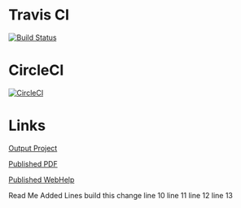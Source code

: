 # Travis CI
[![Build Status](https://travis-ci.org/arbiter3131/space.svg?branch=master)](https://travis-ci.org/arbiter3131/space)
# CircleCI
[![CircleCI](https://circleci.com/gh/arbiter3131/space/tree/master.svg?style=svg)](https://circleci.com/gh/arbiter3131/space/tree/master)
# Links
[Output Project](https://github.com/nishantbuktare/space-pages)

[Published PDF](https://nishantbuktare.github.io/space-pages/pdf-css-html5/space.pdf)

[Published WebHelp](https://nishantbuktare.github.io/space-pages/webhelp-responsive/)

Read Me
Added Lines
build this change
line 10
line 11
line 12
line 13